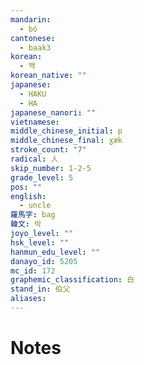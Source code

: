 ```yaml
---
mandarin:
  - bó
cantonese:
  - baak3
korean:
  - 백
korean_native: ""
japanese:
  - HAKU
  - HA
japanese_nanori: ""
vietnamese:
middle_chinese_initial: p
middle_chinese_final: ɣæk
stroke_count: "7"
radical: 人
skip_number: 1-2-5
grade_level: 5
pos: ""
english:
  - uncle
羅馬字: bag
韓文: 박
joyo_level: ""
hsk_level: ""
hanmun_edu_level: ""
danayo_id: 5205
mc_id: 172
graphemic_classification: 白
stand_in: 伯父
aliases:
---
```


# Notes
